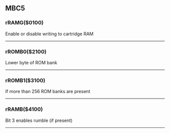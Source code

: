 ## MBC5
### rRAMG($0100)
Enable or disable writing to cartridge RAM

---

### rROMB0($2100)
Lower byte of ROM bank

---

### rROMB1($3100)
If more than 256 ROM banks are present

---

### rRAMB($4100)

Bit 3 enables rumble (if present)

---